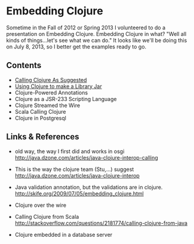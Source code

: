 Embedding Clojure
==================

Sometime in the Fall of 2012 or Spring 2013 I volunteered to do a presentation on Embedding Clojure.
Embedding Clojure in what?  "Well all kinds of things...let's see what we can do."
It looks like we'll be doing this on July 8, 2013, so I better get the examples ready to go.

Contents
------------
* [Calling Clojure As Suggested](./javaclojureeasy)
* [Using Clojure to make a Library Jar](./clojurejarforusebyjava)
* Clojure-Powered Annotations
* Clojure as a JSR-233 Scripting Language
* Clojure Streamed the Wire
* Scala Calling Clojure
* Clojure in Postgresql

Links & References
-------------------
* old way, the way I first did and works in osgi  
  http://java.dzone.com/articles/java-clojure-interop-calling

* This is the way the clojure team (Stu,...) suggest
  http://java.dzone.com/articles/java-clojure-interop
  
* Java validation annotation, but the validations are in clojure.
  http://skife.org/2009/07/05/embedding_clojure.html

* Clojure over the wire

* Calling Clojure from Scala
  http://stackoverflow.com/questions/2181774/calling-clojure-from-java
  
* Clojure embedded in a database server

